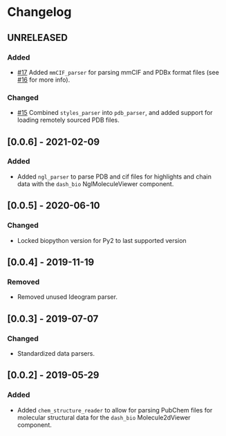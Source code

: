 # Changelog

## UNRELEASED

### Added

* [#17](https://github.com/plotly/dash-bio-utils/pull/17) Added `mmCIF_parser` for parsing mmCIF and PDBx format files (see [#16](https://github.com/plotly/dash-bio-utils/pull/16) for more info).

### Changed

* [#15](https://github.com/plotly/dash-bio-utils/pull/15) Combined `styles_parser` into `pdb_parser`, and added support for loading remotely sourced PDB files.

## [0.0.6] - 2021-02-09

### Added

* Added `ngl_parser` to parse PDB and cif files for highlights and chain data
with the `dash_bio` NglMoleculeViewer component.

## [0.0.5] - 2020-06-10

### Changed

* Locked biopython version for Py2 to last supported version

## [0.0.4] - 2019-11-19

### Removed

* Removed unused Ideogram parser.

## [0.0.3] - 2019-07-07

### Changed

* Standardized data parsers.

## [0.0.2] - 2019-05-29

### Added

* Added `chem_structure_reader` to allow for parsing PubChem files for
  molecular structural data for the `dash_bio` Molecule2dViewer
  component.
